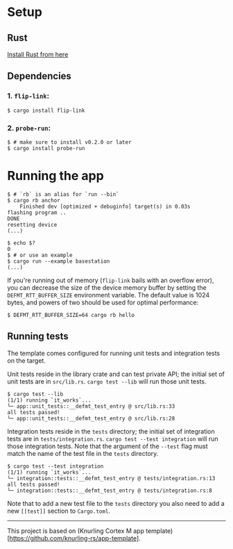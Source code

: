 # Setup

## Rust
[Install Rust from here](https://www.rust-lang.org/tools/install)
## Dependencies

### 1. `flip-link`:

```console
$ cargo install flip-link
```

### 2. `probe-run`:

``` console
$ # make sure to install v0.2.0 or later
$ cargo install probe-run
```
# Running the app

``` console
$ # `rb` is an alias for `run --bin`
$ cargo rb anchor
    Finished dev [optimized + debuginfo] target(s) in 0.03s
flashing program ..
DONE
resetting device
(...)

$ echo $?
0
$ # or use an example
$ cargo run --example basestation
(...)
```

If you're running out of memory (`flip-link` bails with an overflow error), you can decrease the size of the device memory buffer by setting the `DEFMT_RTT_BUFFER_SIZE` environment variable. The default value is 1024 bytes, and powers of two should be used for optimal performance:

``` console
$ DEFMT_RTT_BUFFER_SIZE=64 cargo rb hello
```

## Running tests

The template comes configured for running unit tests and integration tests on the target.

Unit tests reside in the library crate and can test private API; the initial set of unit tests are in `src/lib.rs`.
`cargo test --lib` will run those unit tests.

``` console
$ cargo test --lib
(1/1) running `it_works`...
└─ app::unit_tests::__defmt_test_entry @ src/lib.rs:33
all tests passed!
└─ app::unit_tests::__defmt_test_entry @ src/lib.rs:28
```

Integration tests reside in the `tests` directory; the initial set of integration tests are in `tests/integration.rs`.
`cargo test --test integration` will run those integration tests.
Note that the argument of the `--test` flag must match the name of the test file in the `tests` directory.

``` console
$ cargo test --test integration
(1/1) running `it_works`...
└─ integration::tests::__defmt_test_entry @ tests/integration.rs:13
all tests passed!
└─ integration::tests::__defmt_test_entry @ tests/integration.rs:8
```

Note that to add a new test file to the `tests` directory you also need to add a new `[[test]]` section to `Cargo.toml`.

---
This project is based on (Knurling Cortex M app template)[https://github.com/knurling-rs/app-template].